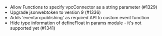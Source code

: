 - Allow Functions to specify vpcConnector as a string parameter (#1329)
- Upgrade jsonwebtoken to version 9 (#1336)
- Adds 'eventarcpublishing' as required API to custom event function
- Hide type information of defineFloat in params module - it's not supported yet (#1341)
